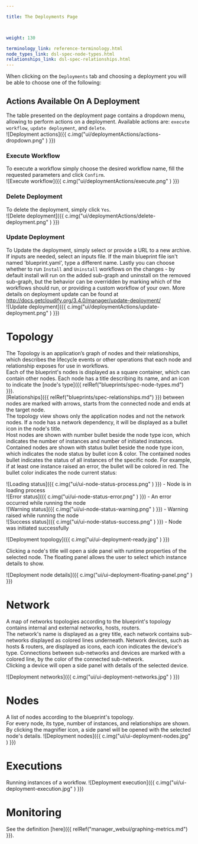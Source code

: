 ```yaml
---

title: The Deployments Page



weight: 130

terminology_link: reference-terminology.html
node_types_link: dsl-spec-node-types.html
relationships_link: dsl-spec-relationships.html
---
```



When clicking on the `Deployments` tab and choosing a deployment you will be able to choose one of the following:

## Actions Available On A Deployment
The table presented on the deployment page contains a dropdown menu, allowing to perform actions on a deployment. Available actions are: `execute workflow`, `update deployment`, and `delete`.<br/>
![Deployment actions]({{ c.img("ui/deploymentActions/actions-dropdown.png" ) }})

### Execute Workflow
To execute a workflow simply choose the desired workflow name, fill the requested parameters and click `Confirm`.<br/>
![Execute workflow]({{ c.img("ui/deploymentActions/execute.png" ) }})

### Delete Deployment
To delete the deployment, simply click `Yes`.<br/>
![Delete deployment]({{ c.img("ui/deploymentActions/delete-deployment.png" ) }})

### Update Deployment
To Update the deployment, simply select or provide a URL to a new archive. If inputs are needed, select an inputs file. If the main blueprint file isn't named 'blueprint.yaml', type a different name. Lastly you can choose whether to run `Install` and `Uninstall` workflows on the changes  - by default install will run on the added sub-graph and uninstall on the removed sub-graph, but the behavior can be overridden by marking which of the workflows should run, or providing a custom workflow of your own. More details on deployment update can be found at <http://docs.getcloudify.org/3.4.0/manager/update-deployment/> <br/>
![Update deployment]({{ c.img("ui/deploymentActions/update-deployment.png" ) }})

# Topology
The Topology is an application’s graph of nodes and their relationships, which describes the lifecycle events or other operations that each node and relationship exposes for use in workflows.<br>
Each of the blueprint's nodes is displayed as a square container, which can contain other nodes. Each node has a title describing its name, and an icon to indicate the [node's type]({{ relRef("blueprints/spec-node-types.md") }}).<br>
[Relationships]({{ relRef("blueprints/spec-relationships.md") }}) between nodes are marked with arrows, starts from the connected node and ends at the target node.<br>
The topology view shows only the application nodes and not the network nodes. If a node has a network dependency, it will be displayed as a bullet icon in the node's title.<br>
Host nodes are shown with number bullet beside the node type icon, which indicates the number of instances and number of initiated instances. Contained nodes are shown with status bullet beside the node type icon, which indicates the node status by bullet icon & color.
The contained nodes bullet indicates the status of all instances of the specific node. For example, if at least one instance raised an error, the bullet will be colored in red.
The bullet color indicates the node current status:<br>

![Loading status]({{ c.img("ui/ui-node-status-process.png" ) }}) - Node is in loading process<br>
![Error status]({{ c.img("ui/ui-node-status-error.png" ) }}) - An error occurred while running the node<br>
![Warning status]({{ c.img("ui/ui-node-status-warning.png" ) }}) - Warning raised while running the node<br>
![Success status]({{ c.img("ui/ui-node-status-success.png" ) }}) - Node was initiated successfully<br>

![Deployment topology]({{ c.img("ui/ui-deployment-ready.jpg" ) }})

Clicking a node's title will open a side panel with runtime properties of the selected node. The floating panel allows the user to select which instance details to show.<br>

![Deployment node details]({{ c.img("ui/ui-deployment-floating-panel.png" ) }})

# Network
A map of networks topologies according to the blueprint's topology contains internal and external networks, hosts, routers.<br/>
The network's name is displayed as a grey title, each network contains sub-networks displayed as colored lines underneath.
Network devices, such as hosts & routers, are displayed as icons, each icon indicates the device's type.
Connections between sub-networks and devices are marked with a colored line, by the color of the connected sub-network.<br>
Clicking a device will open a side panel with details of the selected device.<br>

![Deployment networks]({{ c.img("ui/ui-deployment-networks.jpg" ) }})

# Nodes
A list of nodes according to the blueprint's topology.<br/>
For every node, its type, number of instances, and relationships are shown. By clicking the magnifier icon, a side panel will be opened with the selected node's details.
![Deployment nodes]({{ c.img("ui/ui-deployment-nodes.jpg" ) }})

# Executions
Running instances of a workflow.
![Deployment execution]({{ c.img("ui/ui-deployment-execution.jpg" ) }})

# Monitoring
See the definition [here]({{ relRef("manager_webui/graphing-metrics.md") }}).
